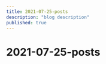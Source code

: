 ```yaml
---
title: 2021-07-25-posts
description: "blog description"
published: true
---
```


# 2021-07-25-posts

